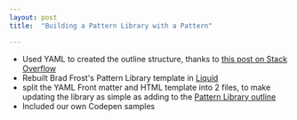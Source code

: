 ```yaml
---
layout: post
title:  "Building a Pattern Library with a Pattern"

---
```


* Used YAML to created the outline structure, thanks to [this post on Stack Overflow](http://stackoverflow.com/questions/12761152/yaml-front-matter-for-jekyll-and-nested-lists)
* Rebuilt Brad Frost's Pattern Library template in [Liquid](https://github.com/Shopify/liquid/wiki/Liquid-for-Designers)
* split the YAML Front matter and HTML template into 2 files, to make updating the library as simple as adding to the [Pattern Library outline](https://github.com/petroleumjelliffe/blog/blob/gh-pages/patterns-yaml.html) 
* Included our own Codepen samples